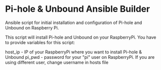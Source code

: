 # Pi-hole & Unbound Ansible Builder

Ansible script for initial installation and configuration of Pi-hole and Unbound on Raspberry Pi. 

This script will install Pi-hole and Unbound on your RaspberryPi. You have to provide variables for this script:

host_ip - IP of your RaspberryPi where you want to install Pi-hole & Unbound
pi_pwd - password for your "pi" user on RaspberryPi. If you are using different user, change username in hosts file

